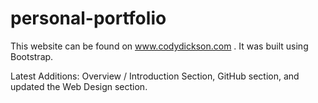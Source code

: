 # personal-portfolio

This website can be found on www.codydickson.com . 
It was built using Bootstrap.

Latest Additions: Overview / Introduction Section, GitHub section, and updated the Web Design section.